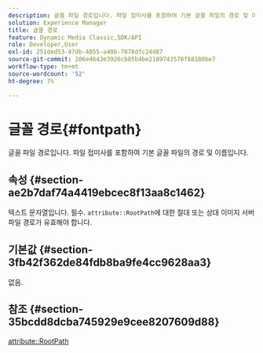 ```yaml
---
description: 글꼴 파일 경로입니다. 파일 접미사를 포함하여 기본 글꼴 파일의 경로 및 이름입니다.
solution: Experience Manager
title: 글꼴 경로
feature: Dynamic Media Classic,SDK/API
role: Developer,User
exl-id: 251ded53-47db-4855-a40b-7078dfc24d87
source-git-commit: 206e4643e3926cb85b4be2189743578f88180be7
workflow-type: tm+mt
source-wordcount: '52'
ht-degree: 7%

---
```


# 글꼴 경로{#fontpath}

글꼴 파일 경로입니다. 파일 접미사를 포함하여 기본 글꼴 파일의 경로 및 이름입니다.

## 속성 {#section-ae2b7daf74a4419ebcec8f13aa8c1462}

텍스트 문자열입니다. 필수. `attribute::RootPath`에 대한 절대 또는 상대 이미지 서버 파일 경로가 유효해야 합니다.

## 기본값 {#section-3fb42f362de84fdb8ba9fe4cc9628aa3}

없음.

## 참조 {#section-35bcdd8dcba745929e9cee8207609d88}

[attribute::RootPath](/help/aem-is-ir-api/is-api/image-catalog/image-serving-api-ref/c-image-catalog-reference/c-attributes-reference/r-rootpath.md)
